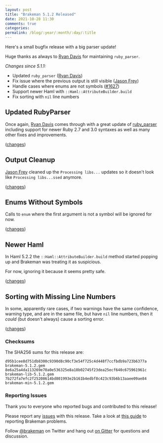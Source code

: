 ```yaml
---
layout: post
title: "Brakeman 5.1.2 Released"
date: 2021-10-28 11:30
comments: true
categories:
permalink: /blog/:year/:month/:day/:title
---
```


Here's a small bugfix release with a big parser update!

Huge thanks as always to [Ryan Davis](https://github.com/sponsors/zenspider?o=esb) for maintaining `ruby_parser`.

_Changes since 5.1.1:_

* Updated `ruby_parser` ([Ryan Davis](https://www.zenspider.com/))
* Fix issue where the previous output is still visible ([Jason Frey](https://github.com/Fryguy))
* Handle cases where enums are not symbols ([#1627](https://github.com/presidentbeef/brakeman/issues/1627))
* Support newer Haml with `::Haml::AttributeBuilder.build`
* Fix sorting with `nil` line numbers

## Updated RubyParser

Once again, [Ryan Davis](https://github.com/sponsors/zenspider?o=esb) comes through with a great update of [ruby\_parser](https://github.com/seattlerb/ruby_parser)
including support for newer Ruby 2.7 and 3.0 syntaxes as well as many other fixes and improvements.

([changes](https://www.zenspider.com/releases/2021/10/ruby_parser-version-3-18-0-has-been-released.html))

## Output Cleanup

[Jason Frey](https://github.com/Fryguy) cleaned up the `Processing libs...` updates so it doesn't look like `Processing libs...ssed` anymore.

([changes](https://github.com/presidentbeef/brakeman/pull/1629))

## Enums Without Symbols

Calls to `enum` where the first argument is not a symbol will be ignored for now.

([changes](https://github.com/presidentbeef/brakeman/pull/1631))

## Newer Haml

In Haml 5.2.2 the `::Haml::AttributeBuilder.build` method started popping up and Brakeman was treating it as suspicious.

For now, ignoring it because it seems pretty safe.

([changes](https://github.com/presidentbeef/brakeman/pull/1637))

## Sorting with Missing Line Numbers

In some, apparently rare cases, if two warnings have the same confidence, warning type, and are in the same file, but have `nil` line numbers,
then it _could_ (but doesn't always) cause a sorting error.

([changes](https://github.com/presidentbeef/brakeman/pull/1641))

### Checksums

The SHA256 sums for this release are:

    d95b1cee8d751db8300c9390d8c90cf3e54f725c4d448f7ccfbdb9a723b6377a  brakeman-5.1.2.gem
    8e6a25a4da113269e70a0e536325e8a18b02745f23dea25ecf640c675961961c  brakeman-lib-5.1.2.gem
    7b272fa7efc2f25208614bd801993e2b161b4edbf8c423c93b6b13aaee09ae84  brakeman-min-5.1.2.gem

### Reporting Issues

Thank you to everyone who reported bugs and contributed to this release!

Please report any [issues](https://github.com/presidentbeef/brakeman/issues) with this release. Take a look at [this guide](https://github.com/presidentbeef/brakeman/wiki/How-to-Report-a-Brakeman-Issue) to reporting Brakeman problems.

Follow [@brakeman](https://twitter.com/brakeman) on Twitter and hang out [on Gitter](https://gitter.im/presidentbeef/brakeman) for questions and discussion.
